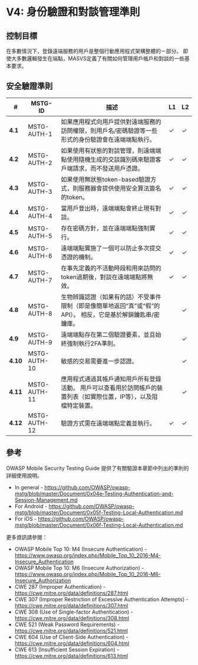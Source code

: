 # V4: 身份驗證和對談管理準則

## 控制目標

在多數情況下，登錄遠端服務的用戶是整個行動應用程式架構整體的ㄧ部分。 即使大多數邏輯發生在端點，MASVS定義了有關如何管理用戶帳戶和對談的一些基本要求。

## 安全驗證準則

| # | MSTG-ID | 描述 | L1 | L2 |
| -- | -------- | ---------------------- | - | - |
| **4.1** | MSTG-AUTH-1 | 如果應用程式向用戶提供對遠端服務的訪問權限，則用戶名/密碼驗證等一些形式的身份驗證會在遠端端點執行。 | ✓ | ✓ |
| **4.2** | MSTG-AUTH-2 | 如果使用有狀態的對談管理，則遠端端點使用隨機生成的交談識別碼來驗證客戶端請求，而不發送用戶憑證。  | ✓ | ✓ |
| **4.3** | MSTG-AUTH-3 | 如果使用無狀態token-based驗證方式，則服務器會提供使用安全算法簽名的token。 | ✓ | ✓ |
| **4.4** | MSTG-AUTH-4 | 當用戶登出時，遠端端點會終止現有對談。 | ✓ | ✓ |
| **4.5** | MSTG-AUTH-5 | 存在密碼方針，並在遠端端點強制實行。 | ✓ | ✓ |
| **4.6** | MSTG-AUTH-6 | 遠端端點實施了一個可以防止多次提交憑證的機制。 | ✓ | ✓ |
| **4.7** | MSTG-AUTH-7 | 在事先定義的不活動時段和用來訪問的token過期後，對談在遠端端點將無效。 | ✓ | ✓ |
| **4.8** | MSTG-AUTH-8 | 生物辨識認證（如果有的話）不受事件限制（即是像簡單地返回“真”或“假”的API）。 相反，它是基於解鎖鑰匙串/密鑰庫。 |   | ✓ |
| **4.9** | MSTG-AUTH-9 | 遠端端點存在第二個驗證要素，並且始終強制執行2FA準則。  |   | ✓ |
| **4.10** | MSTG-AUTH-10 | 敏感的交易需要進一步認證。  |   | ✓ |
| **4.11** | MSTG-AUTH-11 | 應用程式通過其帳戶通知用戶所有登錄活動。 用戶可以查看用於訪問帳戶的裝置列表（如實際位置，IP等），以及阻檔特定裝置。 |  | ✓ |
| **4.12** | MSTG-AUTH-12 | 驗證方式需在遠端端點定義並執行。 | ✓ | ✓ |
<div style="page-break-after: always;">
</div>

## 參考

OWASP Mobile Security Testing Guide 提供了有關驗證本章節中列出的準則的詳細使用說明。

- In general - <https://github.com/OWASP/owasp-mstg/blob/master/Document/0x04e-Testing-Authentication-and-Session-Management.md>
- For Android - <https://github.com/OWASP/owasp-mstg/blob/master/Document/0x05f-Testing-Local-Authentication.md>
- For iOS - <https://github.com/OWASP/owasp-mstg/blob/master/Document/0x06f-Testing-Local-Authentication.md>

更多資訊請參閱：

- OWASP Mobile Top 10: M4 (Insecure Authentication) - <https://www.owasp.org/index.php/Mobile_Top_10_2016-M4-Insecure_Authentication>
- OWASP Mobile Top 10: M6 (Insecure Authorization) - <https://www.owasp.org/index.php/Mobile_Top_10_2016-M6-Insecure_Authorization>
- CWE 287 (Improper Authentication) - <https://cwe.mitre.org/data/definitions/287.html>
- CWE 307 (Improper Restriction of Excessive Authentication Attempts) - <https://cwe.mitre.org/data/definitions/307.html>
- CWE 308 (Use of Single-factor Authentication) - <https://cwe.mitre.org/data/definitions/308.html>
- CWE 521 (Weak Password Requirements) - <https://cwe.mitre.org/data/definitions/521.html>
- CWE 604 (Use of Client-Side Authentication) - <https://cwe.mitre.org/data/definitions/604.html>
- CWE 613 (Insufficient Session Expiration) - <https://cwe.mitre.org/data/definitions/613.html>
